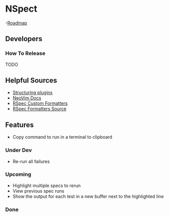 # NSpect

-[Roadmap](https://trello.com/b/zd41A6UU/nspect-roadmap)

## Developers
### How To Release

TODO

## Helpful Sources

- [Structuring plugins](https://zignar.net/2022/11/06/structuring-neovim-lua-plugins/)
- [NeoVim Docs](https://neovim.io/doc/user/index.html)
- [RSpec Custom Formatters](https://rspec.info/features/3-13/rspec-core/formatters/custom-formatter/)
- [RSpec Formatters Source](https://github.com/rspec/rspec/blob/main/rspec-core/lib/rspec/core/formatters.rb)

## Features

- Copy command to run in a terminal to clipboard

### Under Dev

- Re-run all failures

### Upcoming

- Highlight multiple specs to rerun
- View previous spec runs
- Show the output for each test in a new buffer next to the highlighted line

### Done

